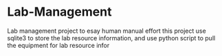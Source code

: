 # Lab-Management
Lab management project to esay human manual effort
this project use sqlite3 to store the lab resource information, and use python script to pull the equipment for lab resource infor
